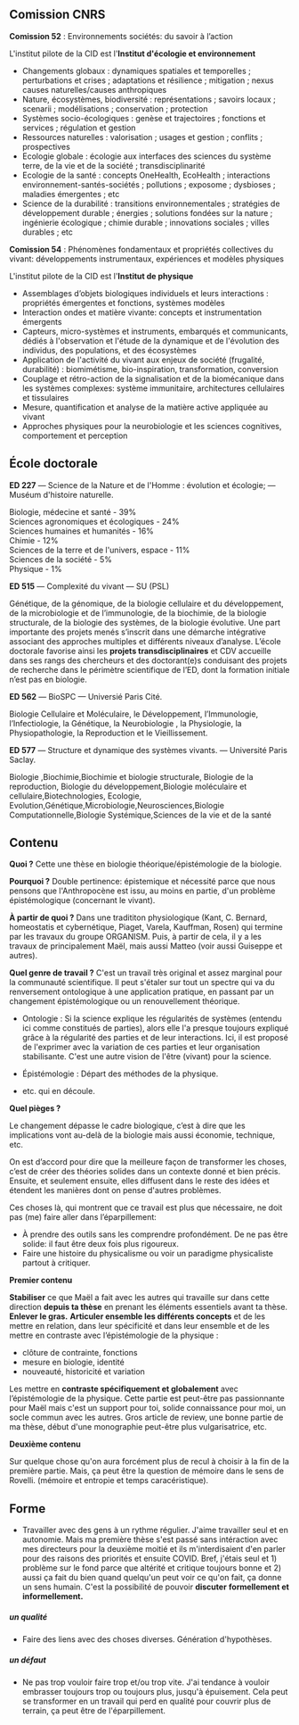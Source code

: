 ## Comission CNRS  

**Comission 52** : Environnements sociétés: du savoir à l’action

L'institut pilote de la CID est l'**Institut d'écologie et environnement**

-   Changements globaux : dynamiques spatiales et temporelles ; perturbations et crises ; adaptations et résilience ; mitigation ; nexus causes naturelles/causes anthropiques
-   Nature, écosystèmes, biodiversité : représentations ; savoirs locaux ; scenarii ; modélisations ; conservation ; protection
-   Systèmes socio-écologiques : genèse et trajectoires ; fonctions et services ; régulation et gestion
-   Ressources naturelles : valorisation ; usages et gestion ; conflits ; prospectives
-   Ecologie globale : écologie aux interfaces des sciences du système terre, de la vie et de la société ; transdisciplinarité
-   Ecologie de la santé : concepts OneHealth, EcoHealth ; interactions environnement-santés-sociétés ; pollutions ; exposome ; dysbioses ; maladies émergentes ; etc
-   Science de la durabilité : transitions environnementales ; stratégies de développement durable ; énergies ; solutions fondées sur la nature ; ingénierie écologique ; chimie durable ; innovations sociales ; villes durables ; etc

**Comission 54** : Phénomènes fondamentaux et propriétés collectives du vivant: développements instrumentaux, expériences et modèles physiques

L'institut pilote de la CID est l'**Institut de physique**

-   Assemblages d’objets biologiques individuels et leurs interactions : propriétés émergentes et fonctions, systèmes modèles
-   Interaction ondes et matière vivante: concepts et instrumentation émergents
-   Capteurs, micro-systèmes et instruments, embarqués et communicants, dédiés à l'observation et l'étude de la dynamique et de l'évolution des individus, des populations, et des écosystèmes
-   Application de l'activité du vivant aux enjeux de société (frugalité, durabilité) : biomimétisme, bio-inspiration, transformation, conversion
-   Couplage et rétro-action de la signalisation et de la biomécanique dans les systèmes complexes: système immunitaire, architectures cellulaires et tissulaires
-   Mesure, quantification et analyse de la matière active appliquée au vivant
-   Approches physiques pour la neurobiologie et les sciences cognitives, comportement et perception


## École doctorale


**ED 227** — Science de la Nature et de l'Homme : évolution et écologie;  — Muséum d'histoire naturelle. 

Biologie, médecine et santé - 39%  
Sciences agronomiques et écologiques - 24%  
Sciences humaines et humanités - 16%  
Chimie - 12%  
Sciences de la terre et de l'univers, espace - 11%  
Sciences de la société - 5%  
Physique - 1%


**ED 515** — Complexité du vivant — SU (PSL)

Génétique, de la génomique, de la biologie cellulaire et du développement, de la microbiologie et de l’immunologie, de la biochimie, de la biologie structurale, de la biologie des systèmes, de la biologie évolutive. Une part importante des projets menés s’inscrit dans une démarche intégrative associant des approches multiples et différents niveaux d’analyse. L’école doctorale favorise ainsi les **projets transdisciplinaires** et CDV accueille dans ses rangs des chercheurs et des doctorant(e)s conduisant des projets de recherche dans le périmètre scientifique de l’ED, dont la formation initiale n’est pas en biologie.


**ED 562** — BioSPC — Universié Paris Cité.

Biologie Cellulaire et Moléculaire, le Développement, l’Immunologie, l’Infectiologie, la Génétique, la Neurobiologie , la Physiologie, la Physiopathologie, la Reproduction et le Vieillissement.


**ED 577** — Structure et dynamique des systèmes vivants. — Université Paris Saclay.

Biologie ,Biochimie,Biochimie et biologie structurale, Biologie de la reproduction, Biologie du développement,Biologie moléculaire et cellulaire,Biotechnologies, Ecologie, Evolution,Génétique,Microbiologie,Neurosciences,Biologie Computationnelle,Biologie Systémique,Sciences de la vie et de la santé


## Contenu

**Quoi ?**
Cette une thèse en biologie théorique/épistémologie de la biologie. 

**Pourquoi ?**
Double pertinence: épistemique et nécessité parce que nous pensons que l'Anthropocène est issu, au moins en partie, d'un problème épistémologique (concernant le vivant). 

**À partir de quoi ?**
Dans une tradititon physiologique (Kant, C. Bernard, homeostatis et cybernétique, Piaget, Varela, Kauffman, Rosen) qui termine par les travaux du groupe ORGANISM. 
Puis, à partir de cela, il y a les travaux de principalement Maël, mais aussi Matteo (voir aussi Guiseppe et autres). 

**Quel genre de travail ?**
C'est un travail très original et assez marginal pour la communauté scientifique. Il peut s'étaler sur tout un spectre qui va du renversement ontologique à une application pratique, en passant par un changement épistémologique ou un renouvellement théorique. 

- Ontologie : 
Si la science explique les régularités de systèmes (entendu ici comme constitués de parties), alors elle l'a presque toujours expliqué grâce à la régularité des parties et de leur interactions. Ici, il est proposé de l'exprimer avec la variation de ces parties et leur organisation stabilisante. C'est une autre vision de l'être (vivant) pour la science. 

- Épistémologie :
Départ des méthodes de la physique. 

- etc. qui en découle. 

**Quel pièges ?** 

Le changement dépasse le cadre biologique, c’est à dire que les implications vont au-delà de la biologie mais aussi économie, technique, etc. 

On est d’accord pour dire que la meilleure façon de transformer les choses, c’est de créer des théories solides dans un contexte donné et bien précis. Ensuite, et seulement ensuite, elles diffusent dans le reste des idées et étendent les manières dont on pense d'autres problèmes. 

Ces choses là, qui montrent que ce travail est plus que nécessaire, ne doit pas (me) faire aller dans l’éparpillement:

-   À prendre des outils sans les comprendre profondément. De ne pas être solide: il faut être deux fois plus rigoureux. 
-   Faire une histoire du physicalisme ou voir un paradigme physicaliste partout à critiquer.

**Premier contenu**  

**Stabiliser** ce que Maël a fait avec les autres qui travaille sur dans cette direction **depuis ta thèse** en prenant les éléments essentiels avant ta thèse. **Enlever le gras.** 
**Articuler ensemble les différents concepts** et de les mettre en relation, dans leur spécificité et dans leur ensemble et de les mettre en contraste avec l’épistémologie de la physique :
- clôture de contrainte, fonctions
- mesure en biologie, identité
- nouveauté, historicité et variation

Les mettre en **contraste spécifiquement et globalement** avec l’épistémologie de la physique. Cette partie est peut-être pas passionnante pour Maël mais c'est un support pour toi, solide connaissance pour moi, un socle commun avec les autres. Gros article de review, une bonne partie de ma thèse, début d'une monographie peut-être plus vulgarisatrice, etc. 
  
**Deuxième contenu** 

Sur quelque chose qu'on aura forcément plus de recul à choisir à la fin de la première partie. Mais, ça peut être la question de mémoire dans le sens de Rovelli. (mémoire et entropie et temps caracéristique). 


## Forme 

- Travailler avec des gens à un rythme régulier. 
J'aime travailler seul et en autonomie. Mais ma première thèse s'est passé sans intéraction avec mes directeurs pour la deuxième moitié et ils m'interdisaient d'en parler pour des raisons des priorités et ensuite COVID. Bref, j'étais seul et 1) problème sur le fond parce que altérité et critique toujours bonne et 2) aussi ça fait du bien quand quelqu'un peut voir ce qu'on fait, ça donne un sens humain. C'est la possibilité de pouvoir **discuter** **formellement et informellement.** 

##### un qualité
- Faire des liens avec des choses diverses. Génération d'hypothèses.
##### un défaut
- Ne pas trop vouloir faire trop et/ou trop vite. J'ai tendance à vouloir embrasser toujours trop ou toujours plus, jusqu'à épuisement. Cela peut se transformer en un travail qui perd en qualité pour couvrir plus de terrain, ça peut être de l'éparpillement. 

